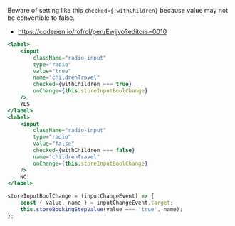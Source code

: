 Beware of setting like this `checked={!withChildren}` because value may not be convertible to false.

- https://codepen.io/rofrol/pen/Ewjjvo?editors=0010

```jsx
<label>
    <input
        className="radio-input"
        type="radio"
        value="true"
        name="childrenTravel"
        checked={withChildren === true}
        onChange={this.storeInputBoolChange}
    />
    YES
</label>
<label>
    <input
        className="radio-input"
        type="radio"
        value="false"
        checked={withChildren === false}
        name="childrenTravel"
        onChange={this.storeInputBoolChange}
    />
    NO
</label>
```

```javascript
storeInputBoolChange = (inputChangeEvent) => {
    const { value, name } = inputChangeEvent.target;
    this.storeBookingStepValue(value === 'true', name);
};
```
